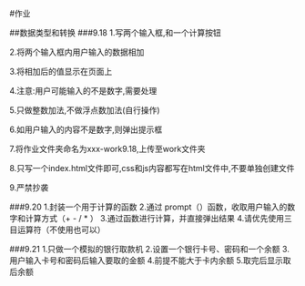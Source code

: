 #作业

##数据类型和转换
###9.18
1.写两个输入框,和一个计算按钮

2.将两个输入框内用户输入的数据相加

3.将相加后的值显示在页面上

4.注意:用户可能输入的不是数字,需要处理

5.只做整数加法,不做浮点数加法(自行操作)

6.如用户输入的内容不是数字,则弹出提示框

7.将作业文件夹命名为xxx-work9.18,上传至work文件夹

8.只写一个index.html文件即可,css和js内容都写在html文件中,不要单独创建文件

9.严禁抄袭


###9.20
1.封装一个用于计算的函数
2.通过 prompt（）函数，收取用户输入的数字和计算方式（+ - / * ）
3.通过函数进行计算，并直接弹出结果
4.请优先使用三目运算符（不使用也可以）


###9.21
1.只做一个模拟的银行取款机
2.设置一个银行卡号、密码和一个余额
3.用户输入卡号和密码后输入要取的金额
4.前提不能大于卡内余额
5.取完后显示取后余额